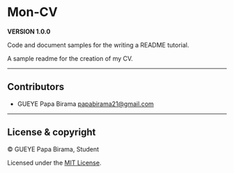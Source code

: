 # Mon-CV

**VERSION 1.0.0**

Code and document samples for the writing a README tutorial.

A sample readme for the creation of my CV.

---

## Contributors

- GUEYE Papa Birama <papabirama21@gmail.com> 

---

## License & copyright

© GUEYE Papa Birama, Student

Licensed under the [MIT License](LICENSE).
